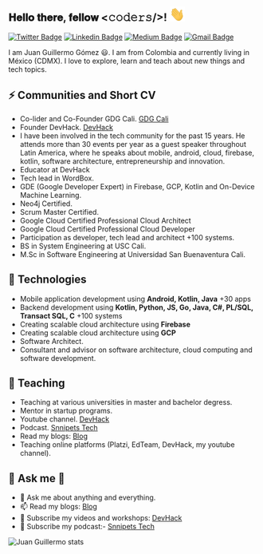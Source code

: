 <h2> 𝐇𝐞𝐥𝐥𝐨 𝐭𝐡𝐞𝐫𝐞, 𝐟𝐞𝐥𝐥𝐨𝐰 <𝚌𝚘𝚍𝚎𝚛𝚜/>! <img src="https://raw.githubusercontent.com/ABSphreak/ABSphreak/master/gifs/Hi.gif" width="30px"></h2>

[![Twitter Badge](https://img.shields.io/badge/-@jggomezt-1ca0f1?style=flat-square&labelColor=1ca0f1&logo=twitter&logoColor=white&link=https://twitter.com/jggomezt)](https://twitter.com/jggomezt) [![Linkedin Badge](https://img.shields.io/badge/-jggomezt-blue?style=flat-square&logo=Linkedin&logoColor=white&link=https://www.linkedin.com/in/jggomezt/)](https://www.linkedin.com/in/jggomezt/) [![Medium Badge](https://img.shields.io/badge/-@jggomezt-03a57a?style=flat-square&labelColor=000000&logo=Medium&link=https://medium.com/@jggomezt)](https://medium.com/@jggomezt)
[![Gmail Badge](https://img.shields.io/badge/-DevHack-c14438?style=flat-square&logo=Gmail&logoColor=white&link=https://www.youtube.com/devhack)](https://www.youtube.com/devhack)

I am Juan Guillermo Gómez 😃. I am from Colombia and currently living in México (CDMX). I love to explore, learn and teach about new things and tech topics.
## ⚡ Communities and Short CV
* Co-lider and Co-Founder GDG Cali. [GDG Cali](https://www.meetup.com/GDGCali/)
* Founder DevHack. [DevHack](https://devhack.co)
* I have been involved in the tech community for the past 15 years. He attends more than 30 events per year as a guest speaker throughout Latin America, where he speaks about mobile, android, cloud, firebase, kotlin, software architecture, entrepreneurship and innovation.
* Educator at DevHack
* Tech lead in WordBox.
* GDE (Google Developer Expert) in Firebase, GCP, Kotlin and On-Device Machine Learning.
* Neo4j Certified.
* Scrum Master Certified.
* Google Cloud Certified Professional Cloud Architect
* Google Cloud Certified Professional Cloud Developer
* Participation as developer, tech lead and architect +100 systems.
* BS in System Engineering at USC Cali.
* M.Sc in Software Engineering at Universidad San Buenaventura Cali.
## 🚀 Technologies
- Mobile application development using **Android, Kotlin, Java** +30 apps
- Backend development using **Kotlin, Python, JS, Go, Java, C#, PL/SQL, Transact SQL, C** +100 systems
- Creating scalable cloud architecture using **Firebase**
- Creating scalable cloud architecture using **GCP**
- Software Architect.
- Consultant and advisor on software architecture, cloud computing and software development.
## 💬 Teaching
- Teaching at various universities in master and bachelor degress.
- Mentor in startup programs.
- Youtube channel. [DevHack](https://www.youtube.com/devhack)
- Podcast. [Snnipets Tech](https://anchor.fm/jggomez)
- Read my blogs: [Blog](https://medium.com/@jggomezt)
- Teaching online platforms (Platzi, EdTeam, DevHack, my youtube channel).
## 🔭 Ask me 🤔
- 💬  Ask me about anything and everything.
- 📫  Read my blogs: [Blog](https://medium.com/@jggomezt)
- 🔔  Subscribe my videos and workshops: [DevHack](https://www.youtube.com/devhack)
- 🔔  Subscribe my podcast:- [Snnipets Tech](https://anchor.fm/jggomez)

![Juan Guillermo stats](https://github-readme-stats.vercel.app/api?username=jggomez&hide=["issues"]&show_icons=true)
